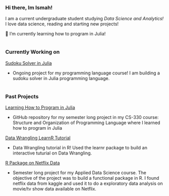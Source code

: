 ### Hi there, Im Ismah!

I am a current undergraduate student studying *Data Science and Analytics!* I love data science, reading and starting new projects!

🌱 I’m currently learning how to program in Julia!

# 

### Currently Working on

[Sudoku Solver in Julia](https://github.com/ismahahmed/Julia-Sudoku)
- Ongoing project for my programming language course! I am building a sudoku solver in Julia programming language.

# 

### Past Projects

[Learning How to Program in Julia](https://github.com/ismahahmed/Learning-Julia-Programming)
- GitHub repository for my semester long project in my CS-330 course: Structure and Organization of Programming Language where I learned how to program in Julia

[Data Wrangling LearnR Tutorial](https://github.com/ismahahmed/Data-Wrangling-R-Tutorial)
- Data Wrangling tutorial in R! Used the learnr package to build an interactive tuturial on Data Wrangling. 

[R Package on Netflix Data](https://github.com/ismahahmed/Netflix-R-Package)
- Semester long project for my Applied Data Science course. The objective of the project was to build a functional package in R. I found netflix data from kaggle and used it to do a exploratory data analysis on movie/tv show data available on Netflix.

